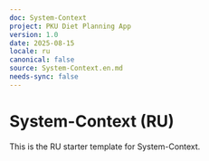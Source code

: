 ```yaml
---
doc: System-Context
project: PKU Diet Planning App
version: 1.0
date: 2025-08-15
locale: ru
canonical: false
source: System-Context.en.md
needs-sync: false
---
```


# System-Context (RU)

This is the RU starter template for System-Context.
